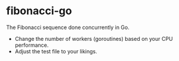 # fibonacci-go
The Fibonacci sequence done concurrently in Go.
- Change the number of workers (goroutines) based on your CPU performance.
- Adjust the test file to your likings.
 
